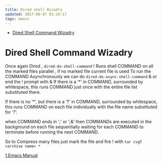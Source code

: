 ```yaml
---
title: Dired shell Wizadry 
updated: 2017-06-07 01:19:17
tags: emacs
---
```


- [Dired Shell Command Wizadry](#org705d59e)


<a id="org705d59e"></a>

# Dired Shell Command Wizadry

Once again Dired , `dired-do-shell-command` ! Runs shell COMMAND on all the marked files parallel , if no marked file current file is used To run the COMMAND Asynchronously we can do `dired-do-async-shell-command` & or end the ! prompt with & If there is a ‘\*’ in COMMAND, surrounded by whitespace, this runs COMMAND just once with the entire file list substituted there.

If there is no ‘\*’, but there is a ‘?’ in COMMAND, surrounded by whitespace, this runs COMMAND on each file individually with the file name substituted for ‘?’.

when COMMAND ends in ‘;’ or ‘;&’ then COMMANDs are executed in the background on each file sequentially waiting for each COMMAND to terminate before running the next COMMAND.

So to Compress many files just mark the file and fire ! with `tar cvgf <archive name> *`

[1.Emacs Manual](https://www.gnu.org/software/emacs/manual/html_node/emacs/Shell-Commands-in-Dired.html)
